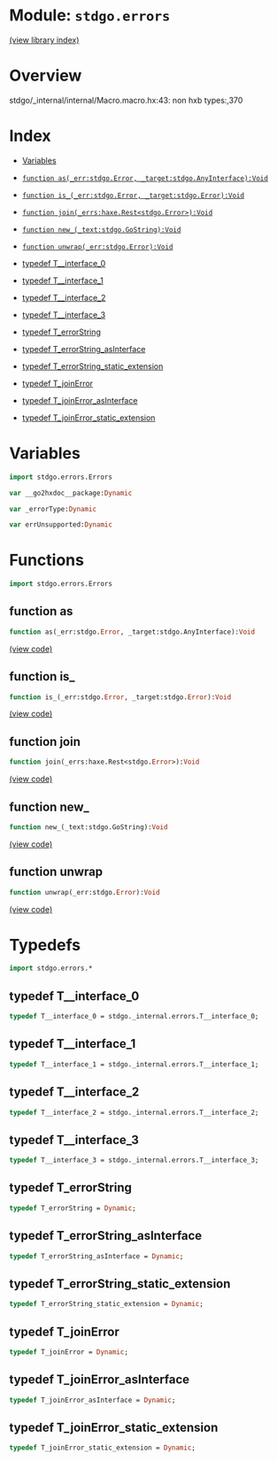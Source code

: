 # Module: `stdgo.errors`

[(view library index)](../stdgo.md)


# Overview


stdgo/_internal/internal/Macro.macro.hx:43: non hxb types:,370

# Index


- [Variables](<#variables>)

- [`function as(_err:stdgo.Error, _target:stdgo.AnyInterface):Void`](<#function-as>)

- [`function is_(_err:stdgo.Error, _target:stdgo.Error):Void`](<#function-is_>)

- [`function join(_errs:haxe.Rest<stdgo.Error>):Void`](<#function-join>)

- [`function new_(_text:stdgo.GoString):Void`](<#function-new_>)

- [`function unwrap(_err:stdgo.Error):Void`](<#function-unwrap>)

- [typedef T\_\_interface\_0](<#typedef-t__interface_0>)

- [typedef T\_\_interface\_1](<#typedef-t__interface_1>)

- [typedef T\_\_interface\_2](<#typedef-t__interface_2>)

- [typedef T\_\_interface\_3](<#typedef-t__interface_3>)

- [typedef T\_errorString](<#typedef-t_errorstring>)

- [typedef T\_errorString\_asInterface](<#typedef-t_errorstring_asinterface>)

- [typedef T\_errorString\_static\_extension](<#typedef-t_errorstring_static_extension>)

- [typedef T\_joinError](<#typedef-t_joinerror>)

- [typedef T\_joinError\_asInterface](<#typedef-t_joinerror_asinterface>)

- [typedef T\_joinError\_static\_extension](<#typedef-t_joinerror_static_extension>)

# Variables


```haxe
import stdgo.errors.Errors
```


```haxe
var __go2hxdoc__package:Dynamic
```


```haxe
var _errorType:Dynamic
```


```haxe
var errUnsupported:Dynamic
```


# Functions


```haxe
import stdgo.errors.Errors
```


## function as


```haxe
function as(_err:stdgo.Error, _target:stdgo.AnyInterface):Void
```


[\(view code\)](<./Errors.hx#L15>)


## function is\_


```haxe
function is_(_err:stdgo.Error, _target:stdgo.Error):Void
```


[\(view code\)](<./Errors.hx#L14>)


## function join


```haxe
function join(_errs:haxe.Rest<stdgo.Error>):Void
```


[\(view code\)](<./Errors.hx#L12>)


## function new\_


```haxe
function new_(_text:stdgo.GoString):Void
```


[\(view code\)](<./Errors.hx#L11>)


## function unwrap


```haxe
function unwrap(_err:stdgo.Error):Void
```


[\(view code\)](<./Errors.hx#L13>)


# Typedefs


```haxe
import stdgo.errors.*
```


## typedef T\_\_interface\_0


```haxe
typedef T__interface_0 = stdgo._internal.errors.T__interface_0;
```


## typedef T\_\_interface\_1


```haxe
typedef T__interface_1 = stdgo._internal.errors.T__interface_1;
```


## typedef T\_\_interface\_2


```haxe
typedef T__interface_2 = stdgo._internal.errors.T__interface_2;
```


## typedef T\_\_interface\_3


```haxe
typedef T__interface_3 = stdgo._internal.errors.T__interface_3;
```


## typedef T\_errorString


```haxe
typedef T_errorString = Dynamic;
```


## typedef T\_errorString\_asInterface


```haxe
typedef T_errorString_asInterface = Dynamic;
```


## typedef T\_errorString\_static\_extension


```haxe
typedef T_errorString_static_extension = Dynamic;
```


## typedef T\_joinError


```haxe
typedef T_joinError = Dynamic;
```


## typedef T\_joinError\_asInterface


```haxe
typedef T_joinError_asInterface = Dynamic;
```


## typedef T\_joinError\_static\_extension


```haxe
typedef T_joinError_static_extension = Dynamic;
```


